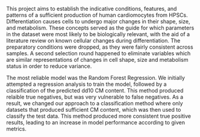 This project aims to establish the indicative conditions, features, and patterns of a sufficient production of human cardiomocytes from HPSCs. Differentiation causes cells to undergo major changes in their shape, size, and metabolism. These concepts served as the guide for which parameters in the dataset were most likely to be biologically relevant, with the aid of a literature review on known cellular changes during differentiation. The preparatory conditions were dropped, as they were fairly consistent across samples. A second selection round happened to eliminate variables which are similar representations of changes in cell shape, size and metabolism status in order to reduce variance. 

The most reliable model was the Random Forest Regression. We initially attempted a regression analysis to train the model, followed by a classification of the predicted dd10 CM content. This method produced relaible true negatives, but was very vulnerable to false negatives. As a result, we changed our approach to a classification method where only datasets that produced sufficient CM content, which was then used to classify the test data. This method produced more consistent true positive results, leading to an increase in model performance according to given metrics.  
